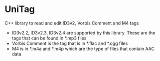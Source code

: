 # UniTag
C++ library to read and edit ID3v2, Vorbis Comment and M4 tags
- ID3v2.2, ID3v2.3, ID3v2.4 are supported by this library. These are the tags that can be found in *.mp3 files
- Vorbis Comment is the tag that is in *.flac and *.ogg files
- M4 is in *.m4a and *.m4p which are the type of files that contain AAC data
